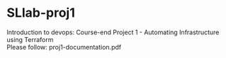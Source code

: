 # SLlab-proj1
Introduction to devops: Course-end Project 1 - Automating Infrastructure using Terraform<BR>
Please follow:
proj1-documentation.pdf
